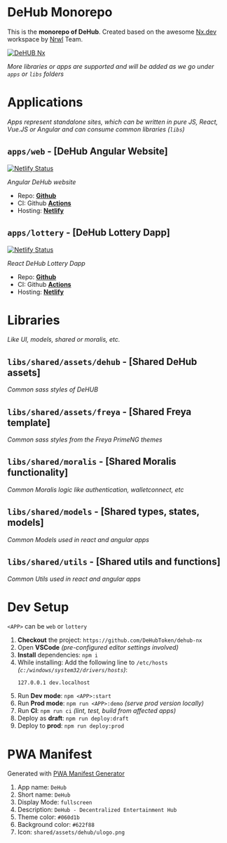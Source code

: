 # DeHub Monorepo

This is the **monorepo of DeHub**. Created based on the awesome [Nx.dev](https://nx.dev) workspace by [Nrwl](https://nrwl.io/) Team.

[![DeHUB Nx](https://github.com/DeHubToken/dehub-nx/actions/workflows/dehub-nx.yml/badge.svg)](https://github.com/DeHubToken/dehub-nx/actions/workflows/dehub-nx.yml)

_More libraries or apps are supported and will be added as we go under `apps` or `libs` folders_

# Applications

_Apps represent standalone sites, which can be written in pure JS, React, Vue.JS or Angular and can consume common libraries (`libs`)_

## `apps/web` - [DeHub Angular Website]

[![Netlify Status](https://api.netlify.com/api/v1/badges/355647c5-6e43-4c94-92bc-eac397ab80a8/deploy-status)](https://app.netlify.com/sites/dehub-ng-website-draft/deploys)

_Angular DeHub website_

- Repo: **[Github](https://github.com/DeHubToken/dehub-nx)**
- CI: Github **[Actions](https://github.com/DeHubToken/dehub-nx/actions)**
- Hosting: **[Netlify](https://dehub-ng-website-draft.netlify.app/)**

## `apps/lottery` - [DeHub Lottery Dapp]

[![Netlify Status](https://api.netlify.com/api/v1/badges/bacc9132-2b4b-438d-9b93-a377c12181fb/deploy-status)](https://app.netlify.com/sites/dehub-react-lottery-draft/deploys)

_React DeHub Lottery Dapp_

- Repo: **[Github](https://github.com/DeHubToken/dehub-nx)**
- CI: Github **[Actions](https://github.com/DeHubToken/dehub-nx/actions)**
- Hosting: **[Netlify](https://dehub-react-lottery-draft.netlify.app)**

# Libraries

_Like UI, models, shared or moralis, etc._<br>

## `libs/shared/assets/dehub` - [Shared DeHub assets]

_Common sass styles of DeHUB_

## `libs/shared/assets/freya` - [Shared Freya template]

_Common sass styles from the Freya PrimeNG themes_

## `libs/shared/moralis` - [Shared Moralis functionality]

_Common Moralis logic like authentication, walletconnect, etc_

## `libs/shared/models` - [Shared types, states, models]

_Common Models used in react and angular apps_

## `libs/shared/utils` - [Shared utils and functions]

_Common Utils used in react and angular apps_

# Dev Setup

`<APP>` can be `web` or `lottery`

1. **Checkout** the project: `https://github.com/DeHubToken/dehub-nx`
1. Open **VSCode** _(pre-configured editor settings involved)_
1. **Install** dependencies: `npm i`
1. While installing:
   Add the following line to `/etc/hosts` _(`c:/windows/system32/drivers/hosts`)_:
   ```
   127.0.0.1 dev.localhost
   ```
1. Run **Dev mode**: `npm <APP>:start`
1. Run **Prod mode**: `npm run <APP>:demo` _(serve prod version locally)_
1. Run **CI**: `npm run ci` _(lint, test, build from affected apps)_
1. Deploy as **draft**: `npm run deploy:draft`
1. Deploy to **prod**: `npm run deploy:prod`

# PWA Manifest

Generated with [PWA Manifest Generator](https://www.simicart.com/manifest-generator.html/)

1. App name: `DeHub`
1. Short name: `DeHub`
1. Display Mode: `fullscreen`
1. Description: `DeHub - Decentralized Entertainment Hub`
1. Theme color: `#060d1b`
1. Background color: `#622f88`
1. Icon: `shared/assets/dehub/ulogo.png`
